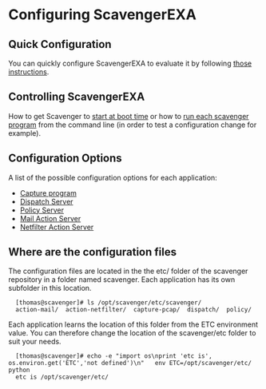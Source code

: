 # Configuring ScavengerEXA #

## Quick Configuration ##

You can quickly configure ScavengerEXA to evaluate it by following [those instructions](http://code.google.com/p/scavengerexa/wiki/quick_test).

## Controlling ScavengerEXA ##

How to get Scavenger to [start at boot time](http://code.google.com/p/scavengerexa/wiki/running) or how to [run each scavenger program](http://code.google.com/p/scavengerexa/wiki/running) from the command line (in order to test a configuration change for example).

## Configuration Options ##

A list of the possible configuration options for each application:

  * [Capture program](http://code.google.com/p/scavengerexa/wiki/configuration_capture)
  * [Dispatch Server](http://code.google.com/p/scavengerexa/wiki/configuration_dispatch)
  * [Policy Server](http://code.google.com/p/scavengerexa/wiki/configuration_policy)
  * [Mail Action Server](http://code.google.com/p/scavengerexa/wiki/configuration_action-mail)
  * [Netfilter Action Server](http://code.google.com/p/scavengerexa/wiki/configuration_action-netfilter)

## Where are the configuration files ##

The configuration files are located in the the etc/ folder of the scavenger repository in a folder named scavenger.
Each application has its own subfolder in this location.
```
  [thomas@scavenger]# ls /opt/scavenger/etc/scavenger/
  action-mail/  action-netfilter/  capture-pcap/  dispatch/  policy/
```
Each application learns the location of this folder from the ETC environment value. You can therefore change the location of the scavenger/etc folder to suit your needs.
```
  [thomas@scavenger]# echo -e "import os\nprint 'etc is', os.environ.get('ETC','not defined')\n"   env ETC=/opt/scavenger/etc/ python
  etc is /opt/scavenger/etc/
```